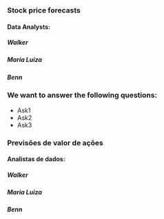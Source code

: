 ### Stock price forecasts

#### Data Analysts:

##### Walker
##### Maria Luiza
##### Benn

### We want to answer the following questions:
 - Ask1
 - Ask2
 - Ask3








### Previsões de valor de ações

#### Analistas de dados:


##### Walker
##### Maria Luiza
##### Benn





